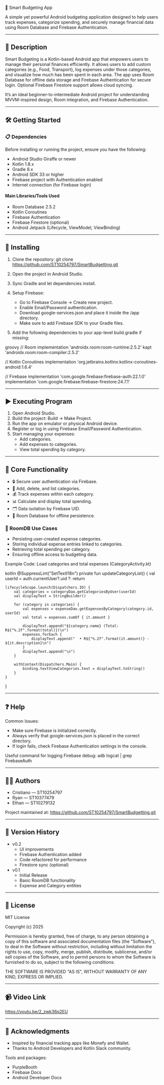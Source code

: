 📱 Smart Budgeting App

A simple yet powerful Android budgeting application designed to help users track expenses, categorize spending, and securely manage financial data using Room Database and Firebase Authentication.

---

## 📘 Description

Smart Budgeting is a Kotlin-based Android app that empowers users to manage their personal finances efficiently. It allows users to add custom categories (e.g., Food, Transport), log expenses under those categories, and visualize how much has been spent in each area. The app uses Room Database for offline data storage and Firebase Authentication for secure login. Optional Firebase Firestore support allows cloud syncing.

It’s an ideal beginner-to-intermediate Android project for understanding MVVM-inspired design, Room integration, and Firebase Authentication.

---

## 🛠 Getting Started

### 📋 Dependencies

Before installing or running the project, ensure you have the following:

- Android Studio Giraffe or newer
- Kotlin 1.8.x
- Gradle 8.x
- Android SDK 33 or higher
- Firebase project with Authentication enabled
- Internet connection (for Firebase login)

#### Main Libraries/Tools Used

- Room Database 2.5.2
- Kotlin Coroutines
- Firebase Authentication
- Firebase Firestore (optional)
- Android Jetpack (Lifecycle, ViewModel, ViewBinding)

---

## 🔽 Installing

1. Clone the repository:
git clone https://github.com/ST10254797/SmartBudgetting.git

2. Open the project in Android Studio.

3. Sync Gradle and let dependencies install.

4. Setup Firebase:
   - Go to Firebase Console → Create new project.
   - Enable Email/Password authentication.
   - Download google-services.json and place it inside the /app directory.
   - Make sure to add Firebase SDK to your Gradle files.

5. Add the following dependencies to your app-level build.gradle if missing:

groovy
// Room
implementation 'androidx.room:room-runtime:2.5.2'
kapt 'androidx.room:room-compiler:2.5.2'

// Kotlin Coroutines
implementation 'org.jetbrains.kotlinx:kotlinx-coroutines-android:1.6.4'

// Firebase
implementation 'com.google.firebase:firebase-auth:22.1.0'
implementation 'com.google.firebase:firebase-firestore:24.7.1'


---

## ▶ Executing Program

1. Open Android Studio.
2. Build the project: Build → Make Project.
3. Run the app on emulator or physical Android device.
4. Register or log in using Firebase Email/Password Authentication.
5. Start managing your expenses:
   - Add categories.
   - Add expenses to categories.
   - View total spending by category.

---

## 🧠 Core Functionality

- 🔒 Secure user authentication via Firebase.
- 🧾 Add, delete, and list categories.
- 💰 Track expenses within each category.
- 📊 Calculate and display total spending.
- 🗂 Data isolation by Firebase UID.
- 💽 Room Database for offline persistence.

### 🧱 RoomDB Use Cases

- Persisting user-created expense categories.
- Storing individual expense entries linked to categories.
- Retrieving total spending per category.
- Ensuring offline access to budgeting data.

Example Code: Load categories and total expenses (CategoryActivity.kt)

kotlin
@SuppressLint("SetTextI18n")
private fun updateCategoryList() {
    val userId = auth.currentUser?.uid ?: return

    lifecycleScope.launch(Dispatchers.IO) {
        val categories = categoryDao.getCategoriesByUser(userId)
        val displayText = StringBuilder()

        for (category in categories) {
            val expenses = expenseDao.getExpensesByCategory(category.id, userId)
            val total = expenses.sumOf { it.amount }

            displayText.append("${category.name} (Total: R${"%.2f".format(total)})\n")
            expenses.forEach {
                displayText.append("  • R${"%.2f".format(it.amount)} - ${it.description}\n")
            }
            displayText.append("\n")
        }

        withContext(Dispatchers.Main) {
            binding.textViewCategories.text = displayText.toString()
        }
    }
}


---

## ❓ Help

Common Issues:

- Make sure Firebase is initialized correctly.
- Always verify that google-services.json is placed in the correct directory.
- If login fails, check Firebase Authentication settings in the console.

Useful command for logging Firebase debug:
adb logcat | grep FirebaseAuth


---

## 👨‍💻 Authors

- Cristiano — ST10254797
- Ryan — ST10377479
- Ethan — ST10279132

Project maintained at: https://github.com/ST10254797/SmartBudgetting.git

---

## 🔢 Version History

- v0.2
  - UI improvements
  - Firebase Authentication added
  - Code refactored for performance
  - Firestore sync (optional)
- v0.1
  - Initial Release
  - Basic RoomDB functionality
  - Expense and Category entities

---

## 📜 License

MIT License

Copyright (c) 2025

Permission is hereby granted, free of charge, to any person obtaining a copy
of this software and associated documentation files (the "Software"), to deal
in the Software without restriction, including without limitation the rights to
use, copy, modify, merge, publish, distribute, sublicense, and/or sell copies of the
Software, and to permit persons to whom the Software is furnished to do so,
subject to the following conditions:

THE SOFTWARE IS PROVIDED "AS IS", WITHOUT WARRANTY OF ANY KIND, EXPRESS OR IMPLIED.

---

## 📹 Video Link

https://youtu.be/2_zwk36q2EU 

---

## 🙏 Acknowledgments

- Inspired by financial tracking apps like Monefy and Wallet.
- Thanks to Android Developers and Kotlin Slack community.

Tools and packages:
- PurpleBooth
- Firebase Docs
- Android Developer Docs
